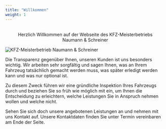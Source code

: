 ```yaml
---
title: "Willkommen"
weight: 1
---
```

<br>
<center> Herzlich Willkommen auf der Webseite des KFZ-Meisterbetriebs <br> Naumann & Schreiner </center>

![KFZ-Meisterbetrieb Naumann & Schreiner](images/Werkstatt.jpg "FotoWerkstatt")

Die Transparenz gegenüber Ihnen, unseren Kunden ist uns besonders wichtig.
Wir arbeiten sehr sorgfältig und sagen Ihnen, was an Ihrem Fahrzeug tatsächlich gemacht werden muss, was später erledigt werden kann und was nur optional ist.

Zu diesem Zweck führen wir eine gründliche Inspektion Ihres Fahrzeugs durch und beziehen Sie so früh wie möglich mit ein, um Ihnen die Entscheidung zu erleichtern, welche Leistungen Sie in Anspruch nehmen wollen und welche nicht.

Sehen Sie sich doch unsere angebotenen Leistungen an und nehmen mit uns Kontakt auf. Unsere Kontaktdaten finden Sie unter Termin vereinbaren am Ende der Seite.